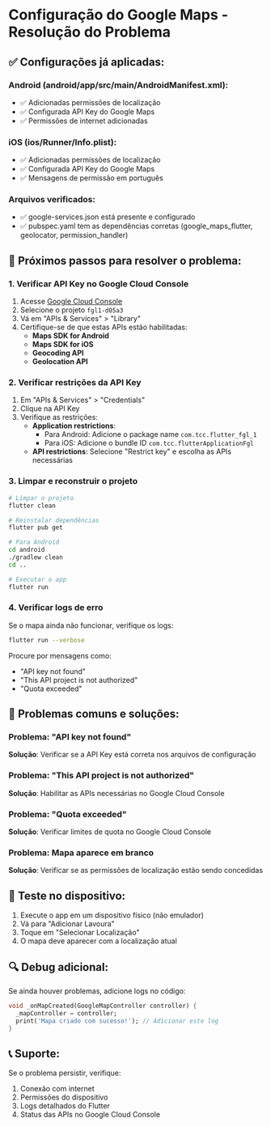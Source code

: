 # Configuração do Google Maps - Resolução do Problema

## ✅ Configurações já aplicadas:

### Android (android/app/src/main/AndroidManifest.xml):
- ✅ Adicionadas permissões de localização
- ✅ Configurada API Key do Google Maps
- ✅ Permissões de internet adicionadas

### iOS (ios/Runner/Info.plist):
- ✅ Adicionadas permissões de localização
- ✅ Configurada API Key do Google Maps
- ✅ Mensagens de permissão em português

### Arquivos verificados:
- ✅ google-services.json está presente e configurado
- ✅ pubspec.yaml tem as dependências corretas (google_maps_flutter, geolocator, permission_handler)

## 🔧 Próximos passos para resolver o problema:

### 1. Verificar API Key no Google Cloud Console
1. Acesse [Google Cloud Console](https://console.cloud.google.com/)
2. Selecione o projeto `fgl1-d05a3`
3. Vá em "APIs & Services" > "Library"
4. Certifique-se de que estas APIs estão habilitadas:
   - **Maps SDK for Android**
   - **Maps SDK for iOS**
   - **Geocoding API**
   - **Geolocation API**

### 2. Verificar restrições da API Key
1. Em "APIs & Services" > "Credentials"
2. Clique na API Key
3. Verifique as restrições:
   - **Application restrictions**: 
     - Para Android: Adicione o package name `com.tcc.flutter_fgl_1`
     - Para iOS: Adicione o bundle ID `com.tcc.flutterApplicationFgl`
   - **API restrictions**: Selecione "Restrict key" e escolha as APIs necessárias

### 3. Limpar e reconstruir o projeto
```bash
# Limpar o projeto
flutter clean

# Reinstalar dependências
flutter pub get

# Para Android
cd android
./gradlew clean
cd ..

# Executar o app
flutter run
```

### 4. Verificar logs de erro
Se o mapa ainda não funcionar, verifique os logs:
```bash
flutter run --verbose
```

Procure por mensagens como:
- "API key not found"
- "This API project is not authorized"
- "Quota exceeded"

## 🚨 Problemas comuns e soluções:

### Problema: "API key not found"
**Solução**: Verificar se a API Key está correta nos arquivos de configuração

### Problema: "This API project is not authorized"
**Solução**: Habilitar as APIs necessárias no Google Cloud Console

### Problema: "Quota exceeded"
**Solução**: Verificar limites de quota no Google Cloud Console

### Problema: Mapa aparece em branco
**Solução**: Verificar se as permissões de localização estão sendo concedidas

## 📱 Teste no dispositivo:
1. Execute o app em um dispositivo físico (não emulador)
2. Vá para "Adicionar Lavoura"
3. Toque em "Selecionar Localização"
4. O mapa deve aparecer com a localização atual

## 🔍 Debug adicional:
Se ainda houver problemas, adicione logs no código:

```dart
void _onMapCreated(GoogleMapController controller) {
  _mapController = controller;
  print('Mapa criado com sucesso!'); // Adicionar este log
}
```

## 📞 Suporte:
Se o problema persistir, verifique:
1. Conexão com internet
2. Permissões do dispositivo
3. Logs detalhados do Flutter
4. Status das APIs no Google Cloud Console

